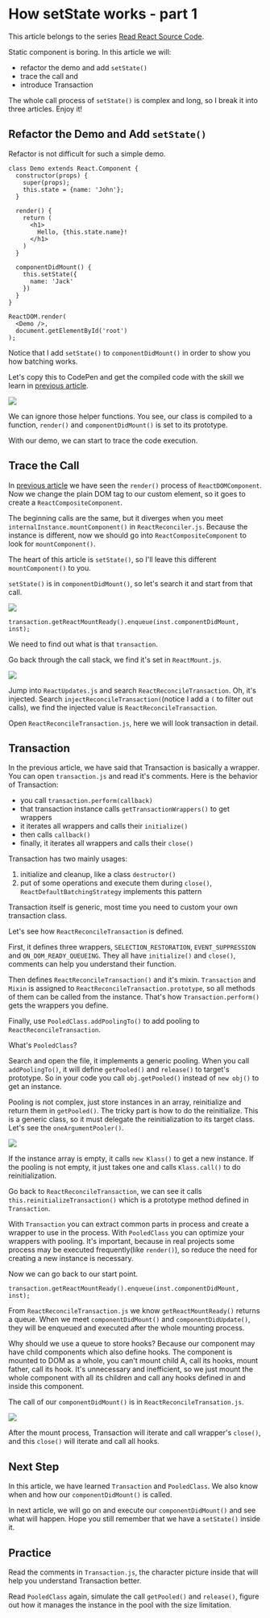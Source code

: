 # How setState works - part 1

This article belongs to the series [Read React Source Code](https://github.com/numbbbbb/read-react-source-code).

Static component is boring. In this article we will:

- refactor the demo and add `setState()`
- trace the call and
- introduce Transaction

The whole call process of `setState()` is complex and long, so I break it into three articles. Enjoy it!

## Refactor the Demo and Add `setState()`

Refactor is not difficult for such a simple demo.

```
class Demo extends React.Component {
  constructor(props) {
    super(props);
    this.state = {name: 'John'};
  }
  
  render() {
    return (
      <h1>
        Hello, {this.state.name}!
      </h1>
    )
  }
  
  componentDidMount() {
    this.setState({
      name: 'Jack'
    })
  }
}

ReactDOM.render(
  <Demo />,
  document.getElementById('root')
);
```

Notice that I add `setState()` to `componentDidMount()` in order to show you how batching works.

Let's copy this to CodePen and get the compiled code with the skill we learn in [previous article](https://github.com/numbbbbb/read-react-source-code/blob/master/02-how-render-works.md).

![](http://i.imgur.com/Fhdm0dk.jpg)


We can ignore those helper functions. You see, our class is compiled to a function, `render()` and `componentDidMount()` is set to its prototype.

With our demo, we can start to trace the code execution.

## Trace the Call

In [previous article](https://github.com/numbbbbb/read-react-source-code/blob/master/02-how-render-works.md) we have seen the `render()` process of `ReactDOMComponent`. Now we change the plain DOM tag to our custom element, so it goes to create a `ReactCompositeComponent`.

The beginning calls are the same, but it diverges when you meet `internalInstance.mountComponent()` in `ReactReconciler.js`. Because the instance is different, now we should go into `ReactCompositeComponent` to look for `mountComponent()`.

The heart of this article is `setState()`, so I'll leave this different `mountComponent()` to you.

`setState()` is in `componentDidMount()`, so let's search it and start from that call.

![](http://i.imgur.com/4UbXH3v.jpg)

```
transaction.getReactMountReady().enqueue(inst.componentDidMount, inst);
```

We need to find out what is that `transaction`.

Go back through the call stack, we find it's set in `ReactMount.js`.

![](http://i.imgur.com/Gm6D7UE.jpg)

Jump into `ReactUpdates.js` and search `ReactReconcileTransaction`. Oh, it's injected. Search `injectReconcileTransaction(`(notice I add a `(` to filter out calls), we find the injected value is `ReactReconcileTransaction`.

Open `ReactReconcileTransaction.js`, here we will look transaction in detail.

## Transaction

In the previous article, we have said that Transaction is basically a wrapper. You can open `transaction.js` and read it's comments. Here is the behavior of Transaction:

- you call `transaction.perform(callback)`
- that transaction instance calls `getTransactionWrappers()` to get wrappers
- it iterates all wrappers and calls their `initialize()`
- then calls `callback()`
- finally, it iterates all wrappers and calls their `close()`

Transaction has two mainly usages:

1. initialize and cleanup, like a class `destructor()`
2. put of some operations and execute them during `close()`, `ReactDefaultBatchingStrategy` implements this pattern

Transaction itself is generic, most time you need to custom your own transaction class.

Let's see how `ReactReconcileTransaction` is defined.

First, it defines three wrappers, `SELECTION_RESTORATION`, `EVENT_SUPPRESSION` and `ON_DOM_READY_QUEUEING`. They all have `initialize()` and `close()`, comments can help you understand their function.

Then defines `ReactReconcileTransaction()` and it's mixin. `Transaction` and `Mixin` is assigned to `ReactReconcileTransaction.prototype`, so all methods of them can be called from the instance. That's how `Transaction.perform()` gets the wrappers you define.

Finally, use `PooledClass.addPoolingTo()` to add pooling to `ReactReconcileTransaction`.

What's `PooledClass`?

Search and open the file, it implements a generic pooling. When you call `addPoolingTo()`, it will define `getPooled()` and `release()` to target's prototype. So in your code you call `obj.getPooled()` instead of `new obj()` to get an instance.

Pooling is not complex, just store instances in an array, reinitialize and return them in `getPooled()`. The tricky part is how to do the reinitialize. This is a generic class, so it must delegate the reinitialization to its target class. Let's see the `oneArgumentPooler()`.

![](http://i.imgur.com/gsrg2Ne.jpg)

If the instance array is empty, it calls `new Klass()` to get a new instance. If the pooling is not empty, it just takes one and calls `Klass.call()` to do reinitialization.

Go back to `ReactReconcileTransaction`, we can see it calls `this.reinitializeTransaction()` which is a prototype method defined in `Transaction`.

With `Transaction` you can extract common parts in process and create a wrapper to use in the process. With `PooledClass` you can optimize your wrappers with pooling. It's important, because in real projects some process may be executed frequently(like `render()`), so reduce the need for creating a new instance is necessary.

Now we can go back to our start point.

```
transaction.getReactMountReady().enqueue(inst.componentDidMount, inst);
```

From `ReactReconcileTransaction.js` we know `getReactMountReady()` returns a queue. When we meet `componentDidMount()` and `componentDidUpdate()`, they will be enqueued and executed after the whole mounting process.

Why should we use a queue to store hooks? Because our component may have child components which also define hooks. The component is mounted to DOM as a whole, you can't mount child A, call its hooks, mount father, call its hook. It's unnecessary and inefficient, so we just mount the whole component with all its children and call any hooks defined in and inside this component.

The call of our `componentDidMount()` is in `ReactReconcileTransation.js`.

![](http://i.imgur.com/IHST864.jpg)

After the mount process, Transaction will iterate and call wrapper's `close()`, and this `close()` will iterate and call all hooks.

## Next Step

In this article, we have learned `Transaction` and `PooledClass`. We also know when and how our `componentDidMount()` is called.

In next article, we will go on and execute our `componentDidMount()` and see what will happen. Hope you still remember that we have a `setState()` inside it.

## Practice

Read the comments in `Transaction.js`, the character picture inside that will help you understand Transaction better.

Read `PooledClass` again, simulate the call `getPooled()` and `release()`, figure out how it manages the instance in the pool with the size limitation.


